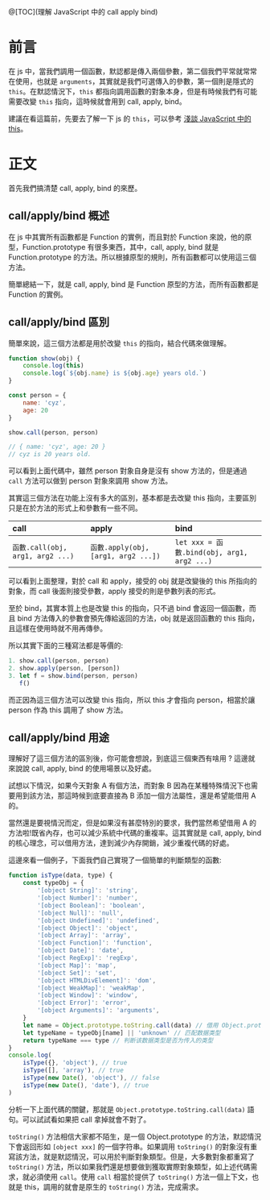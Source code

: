 @[TOC](理解 JavaScript 中的 call apply bind)

# 前言
在 js 中，當我們調用一個函數，默認都是傳入兩個參數，第二個我們平常就常常在使用，也就是 `arguments`，其實就是我們可選傳入的參數，第一個則是隱式的 `this`。在默認情況下，`this` 都指向調用函數的對象本身，但是有時候我們有可能需要改變 `this` 指向，這時候就會用到 call, apply, bind。

建議在看這篇前，先要去了解一下 js 的 `this`，可以參考 [淺談 JavaScript 中的 this](https://blog.csdn.net/weixin_46803507/article/details/106594774)。

# 正文
首先我們搞清楚 call, apply, bind 的來歷。

## call/apply/bind 概述
在 js 中其實所有函數都是 Function 的實例，而且對於 Function 來說，他的原型，Function.prototype 有很多東西，其中，call, apply, bind 就是 Function.prototype 的方法。所以根據原型的規則，所有函數都可以使用這三個方法。

簡單總結一下，就是 call, apply, bind 是 Function 原型的方法，而所有函數都是 Function 的實例。

## call/apply/bind 區別
簡單來說，這三個方法都是用於改變 `this` 的指向，結合代碼來做理解。
```js
function show(obj) {
    console.log(this)
    console.log(`${obj.name} is ${obj.age} years old.`)
}

const person = {
    name: 'cyz',
    age: 20
}

show.call(person, person)

// { name: 'cyz', age: 20 }
// cyz is 20 years old.
```
可以看到上面代碼中，雖然 person 對象自身是沒有 show 方法的，但是通過 `call` 方法可以做到 person 對象來調用 show 方法。

其實這三個方法在功能上沒有多大的區別，基本都是去改變 this 指向，主要區別只是在於方法的形式上和參數有一些不同。

|call|apply|bind|
|:-----|:-----|:-----|
|`函數.call(obj, arg1, arg2 ...)`|`函數.apply(obj, [arg1, arg2 ...])`|`let xxx = 函數.bind(obj, arg1, arg2 ...)`|

可以看到上面整理，對於 call 和 apply，接受的 obj 就是改變後的 this 所指向的對象，而 call 後面則接受參數，apply 接受的則是參數列表的形式。

至於 bind，其實本質上也是改變 this 的指向，只不過 bind 會返回一個函數，而且 bind 方法傳入的參數會預先傳給返回的方法，obj 就是返回函數的 this 指向，且這樣在使用時就不用再傳參。

所以其實下面的三種寫法都是等價的:
```js
1. show.call(person, person)
2. show.apply(person, [person])
3. let f = show.bind(person, person)
   f()
```
而正因為這三個方法可以改變 this 指向，所以 this 才會指向 person，相當於讓 person 作為 this 調用了 show 方法。

## call/apply/bind 用途
理解好了這三個方法的區別後，你可能會想說，到底這三個東西有啥用 ? 這邊就來說說 call, apply, bind 的使用場景以及好處。

試想以下情況，如果今天對象 A 有個方法，而對象 B 因為在某種特殊情況下也需要用到該方法，那這時候到底要直接為 B 添加一個方法屬性，還是希望能借用 A 的。

當然還是要視情況而定，但是如果沒有甚麼特別的要求，我們當然希望借用 A 的方法啦!既省內存，也可以減少系統中代碼的重複率。這其實就是 call, apply, bind 的核心理念，可以借用方法，達到減少內存開銷，減少重複代碼的好處。

這邊來看一個例子，下面我們自己實現了一個簡單的判斷類型的函數:
```js
function isType(data, type) {
    const typeObj = {
        '[object String]': 'string',
        '[object Number]': 'number',
        '[object Boolean]': 'boolean',
        '[object Null]': 'null',
        '[object Undefined]': 'undefined',
        '[object Object]': 'object',
        '[object Array]': 'array',
        '[object Function]': 'function',
        '[object Date]': 'date',
        '[object RegExp]': 'regExp',
        '[object Map]': 'map',
        '[object Set]': 'set',
        '[object HTMLDivElement]': 'dom',
        '[object WeakMap]': 'weakMap',
        '[object Window]': 'window',
        '[object Error]': 'error',
        '[object Arguments]': 'arguments',
    }
    let name = Object.prototype.toString.call(data) // 借用 Object.prototype.toString() 获取数据类型
    let typeName = typeObj[name] || 'unknown' // 匹配数据类型
    return typeName === type // 判断该数据类型是否为传入的类型
}
console.log(
    isType({}, 'object'), // true
    isType([], 'array'), // true
    isType(new Date(), 'object'), // false
    isType(new Date(), 'date'), // true
)
```
分析一下上面代碼的關鍵，那就是 `Object.prototype.toString.call(data)` 語句。可以試試看如果把 call 拿掉就會不對了。

`toString()` 方法相信大家都不陌生，是一個 Object.prototype 的方法，默認情況下會返回形如 `[object xxx]` 的一個字符串。如果調用 `toString()` 的對象沒有重寫該方法，就是默認情況，可以用於判斷對象類型。但是，大多數對象都重寫了 `toString()` 方法，所以如果我們還是想要做到獲取實際對象類型，如上述代碼需求，就必須使用 `call`。使用 `call` 相當於提供了 `toString()` 方法一個上下文，也就是 this，調用的就會是原生的 `toString()` 方法，完成需求。

